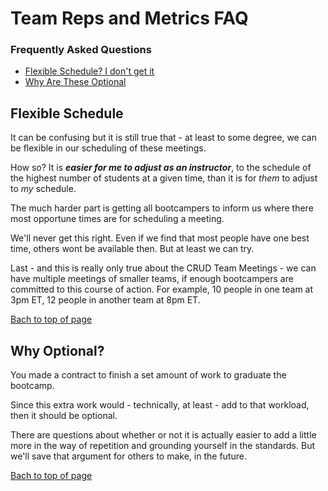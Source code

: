 # Team Reps and Metrics FAQ

### Frequently Asked Questions

- [Flexible Schedule? I don't get it](#flexible-schedule)
- [Why Are These Optional](#why-optional)

## Flexible Schedule

It can be confusing but it is still true that - at least to some degree, we can be flexible in our scheduling of these meetings.

How so? It is _**easier for me to adjust as an instructor**_, to the schedule of the highest number of students at a given time, than it is for _them_ to adjust to _my_ schedule.

The much harder part is getting all bootcampers to inform us where there most opportune times are for scheduling a meeting.

We'll never get this right. Even if we find that most people have one best time, others wont be available then. But at least we can try.

Last - and this is really only true about the CRUD Team Meetings - we can have multiple meetings of smaller teams, if enough bootcampers are committed to this course of action. For example, 10 people in one team at 3pm ET, 12 people in another team at 8pm ET.

[Bach to top of page](#frequently-asked-questions)

## Why Optional?

You made a contract to finish a set amount of work to graduate the bootcamp.

Since this extra work would - technically, at least - add to that workload, then it should be optional.

There are questions about whether or not it is actually easier to add a little more in the way of repetition and grounding yourself in the standards. But we'll save that argument for others to make, in the future.

[Bach to top of page](#frequently-asked-questions)